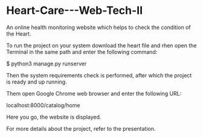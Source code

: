 # Heart-Care---Web-Tech-II

An online health monitoring website which helps to check the condition of the Heart.

To run the project on your system download the heart file and rhen open the Terminal in the same path and enter the following command:

$ python3 manage.py runserver

Then the system requirements check is performed, after which the project is ready and up running.

Them open Google Chrome web browser and enter the following URL:

localhost:8000/catalog/home

Here you go, the website is displayed.

For more details about the project, refer to the presentation.
